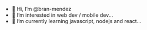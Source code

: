 - 👋 Hi, I’m @bran-mendez
- 👀 I’m interested in web dev / mobile dev...
- 🌱 I’m currently learning javascript, nodejs and react...

<!---
bran-mendez/bran-mendez is a ✨ special ✨ repository because its `README.md` (this file) appears on your GitHub profile.
You can click the Preview link to take a look at your changes.
--->
